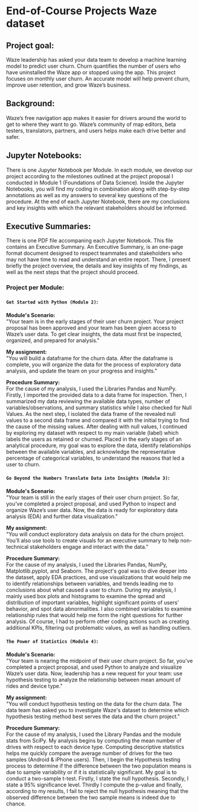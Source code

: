 # End-of-Course Projects Waze dataset

## Project goal:   
Waze leadership has asked your data team to develop a machine learning model to predict user churn. Churn quantifies the number of users who have uninstalled the Waze app or stopped using the app. This project focuses on monthly user churn. An accurate model will help prevent churn, improve user retention, and grow Waze’s business.

## Background: 
Waze’s free navigation app makes it easier for drivers around the world to get to where they want to go. Waze’s community of map editors, beta testers, translators, partners, and users helps make each drive better and safer. 

## Jupyter Notebooks:
There is one Jupyter Notebook per Module. In each module, we develop our project according to the milestones outlined at the project proposal I conducted in Module 1 (Foundations of Data Science). Inside the Jupyter Notebooks, you will find my coding in combination along with step-by-step annotations as well as my answers to several key questions of the procedure. At the end of each Jupyter Notebook, there are my conclusions and key insights with which the relevant stakeholders should be informed.

## Executive Summaries:  
There is one PDF file accompaning each Jupyter Notebook. This file contains an Executive Summary. An Executive Summary, is an one-page format document designed to respect teammates and stakeholders who may not have time to read and understand an entire report. There, I present briefly the project overview, the details and key insights of my findings, as well as the next steps that the project should proceed.

### Project per Module:

#### **`Get Started with Python (Module 2)`:**

**Module's Scenario:**  
"Your team is in the early stages of their user churn project. Your project proposal has been approved and your team has been given access to Waze’s user data. To get clear insights, the data must first be inspected, organized, and prepared for analysis."

**My assignment:**  
"You will build a dataframe for the churn data. After the dataframe is complete, you will organize the data for the process of exploratory data analysis, and update the team on your progress and insights."

**Procedure Summary:**  
For the cause of my analysis, I used the Libraries Pandas and NumPy. Firstly, I imported the provided data to a data frame for inspection. Then, I summarized my data reviewing the available data types, number of variables/observations, and summary statistics while I also checked for Null Values. As the next step, I isolated the data frame of the revealed null values to a second data frame and compared it with the initial trying to find the cause of the missing values. After dealing with null values, I continued by exploring my dataset with respect to my main  variable (label) which labels the users as retained or churned. Placed in the early stages of an analytical procedure, my goal was to explore the data, identify relationships between the available variables, and acknowledge the representative percentage of categorical variables, to understand the reasons that led a user to churn.

#### **`Go Beyond the Numbers Translate Data into Insights (Module 3)`:**

**Module's Scenario:**  
"Your team is still in the early stages of their user churn project. So far, you’ve completed a project proposal, and used Python to inspect and organize Waze’s user data. Now, the data is ready for exploratory data analysis (EDA) and further data visualization."

**My assignment:**  
"You will conduct exploratory data analysis on data for the churn project. You’ll also use tools to create visuals for an executive summary to help non-technical stakeholders engage and interact with the data."

**Procedure Summary:**  
For the cause of my analysis, I used the Libraries Pandas, NumPy, Matplotlib.pyplot, and Seaborn. The project's goal was to dive deeper into the dataset, apply EDA practices, and use visualizations that would help me to identify relationships between variables, and trends leading me to conclusions about what caused a user to churn. During my analysis, I mainly used box plots and histograms to examine the spread and distribution of important variables, highlight significant points of users' behavior, and spot data abnormalities. I also combined variables to examine relationship rules that would help me form the right questions for further analysis. Of course, I had to perform other coding actions such as creating additional KPIs, filtering out problematic values, as well as handling outliers.

#### **`The Power of Statistics (Module 4)`:**

**Module's Scenario:**  
"Your team is nearing the midpoint of their user churn project. So far, you’ve completed a project proposal, and used Python to analyze and visualize Waze’s user data. Now, leadership has a new request for your team: use hypothesis testing to analyze the relationship between mean amount of rides and device type."  

**My assignment:**  
"You will conduct hypothesis testing on the data for the churn data. The data team has asked you to investigate Waze's dataset to determine which hypothesis testing method best serves the data and the churn project."  

**Procedure Summary:**  
For the cause of my analysis, I used the Library Pandas and the module stats from SciPy. My analysis begins by computing the mean number of drives with respect to each device type. Computing descriptive statistics helps me quickly compare the average number of drives for the two samples (Android & iPhone users). Then, I begin the Hypothesis testing process to determine if the difference between the two population means is due to sample variability or if it is statistically significant. My goal is to conduct a two-sample t-test. Firstly, I state the null hypothesis. Secondly, I state a 95% significance level. Thirdly I compute the p-value and finally, according to my results, I fail to reject the null hypothesis meaning that the observed difference between the two sample means is indeed due to chance.
